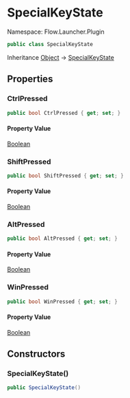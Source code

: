 # SpecialKeyState

Namespace: Flow.Launcher.Plugin



```csharp
public class SpecialKeyState
```

Inheritance [Object](https://docs.microsoft.com/en-us/dotnet/api/system.object) → [SpecialKeyState](./flow.launcher.plugin.specialkeystate.md)

## Properties

### **CtrlPressed**



```csharp
public bool CtrlPressed { get; set; }
```

#### Property Value

[Boolean](https://docs.microsoft.com/en-us/dotnet/api/system.boolean)<br>

### **ShiftPressed**



```csharp
public bool ShiftPressed { get; set; }
```

#### Property Value

[Boolean](https://docs.microsoft.com/en-us/dotnet/api/system.boolean)<br>

### **AltPressed**



```csharp
public bool AltPressed { get; set; }
```

#### Property Value

[Boolean](https://docs.microsoft.com/en-us/dotnet/api/system.boolean)<br>

### **WinPressed**



```csharp
public bool WinPressed { get; set; }
```

#### Property Value

[Boolean](https://docs.microsoft.com/en-us/dotnet/api/system.boolean)<br>

## Constructors

### **SpecialKeyState()**



```csharp
public SpecialKeyState()
```
